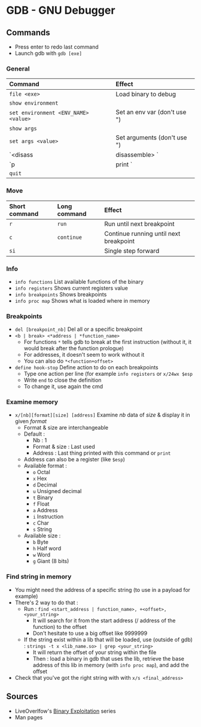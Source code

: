 # GDB - GNU Debugger

## Commands

* Press enter to redo last command
* Launch gdb with `gdb [exe]`

### General

| Command | Effect |
| :--- | :--- |
| `file <exe>` | Load binary to debug |
| `show environment` |  |
| `set environment <ENV_NAME> <value>` | Set an env var \(don't use "\) |
| `show args` |  |
| `set args <value>` | Set arguments \(don't use "\) |
| `<disass | disassemble> <func>` | Show assembler code of function |
| `p | print <function>` | Prints the address of the function \(if it exist/is loaded within the program\) |
| `quit` |  |

### Move

| Short command | Long command | Effect |
| :--- | :--- | :--- |
| `r` | `run` | Run until next breakpoint |
| `c` | `continue` | Continue running until next breakpoint |
| `si` |  | Single step forward |

### Info

* `info functions` List available functions of the binary
* `info registers` Shows current registers value
* `info breakpoints` Shows breakpoints
* `info proc map` Shows what is loaded where in memory

### Breakpoints

* `del [breakpoint_nb]` Del all or a specific breakpoint
* `<b | break> <*address | *function_name>`
  * For functions `*` tells gdb to break at the first instruction \(without it, it would break after the function prologue\)
  * For addresses, it doesn't seem to work without it
  * You can also do `*<function+offset>`
* `define hook-stop` Define action to do on each breakpoints
  * Type one action per line \(for example `info registers` or `x/24wx $esp`
  * Write `end` to close the definition
  * To change it, use again the cmd

### Examine memory

* `x/[nb][format][size] [address]` Examine _nb_ data of _size_ & display it in given _format_ 
  * Format & size are interchangeable
  * Default : 
    * Nb : 1
    * Format & size : Last used
    * Address : Last thing printed with this command or `print`
  * Address can also be a register \(like `$esp`\)
  * Available format :
    * `o` Octal
    * `x` Hex
    * `d` Decimal
    * `u` Unsigned decimal
    * `t` Binary
    * `f` Float
    * `a` Address
    * `i` Instruction
    * `c` Char
    * `s` String
  * Available size :
    * `b` Byte
    * `h` Half word
    * `w` Word
    * `g` Giant \(8 bits\)

### Find string in memory

* You might need the address of a specific string \(to use in a payload for example\)
* There's 2 way to do that :
  * Run : `find <start_address | function_name>, +<offset>, <your_string>`
    * It will search for it from the start address \(/ address of the function\) to the offset
    * Don't hesitate to use a big offset like 9999999
  * If the string exist within a lib that will be loaded, use \(outside of gdb\) : `strings -t x <lib_name.so> | grep <your_string>` 
    * It will return the offset of your string within the file
    * Then : load a binary in gdb that uses the lib, retrieve the base address of this lib in memory \(with `info proc map`\), and add the offset
* Check that you've got the right string with with `x/s <final_address>`

## Sources

* LiveOverlfow's [Binary Exploitation](https://www.youtube.com/watch?v=iyAyN3GFM7A&list=PLhixgUqwRTjxglIswKp9mpkfPNfHkzyeN) series
* Man pages

